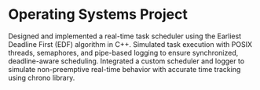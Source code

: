 # Operating Systems Project

Designed and implemented a real-time task scheduler using the Earliest Deadline First (EDF) algorithm in C++. Simulated task execution with POSIX threads, semaphores, and pipe-based logging to ensure synchronized, deadline-aware scheduling. Integrated a custom scheduler and logger to simulate non-preemptive real-time behavior with accurate time tracking using chrono library.
